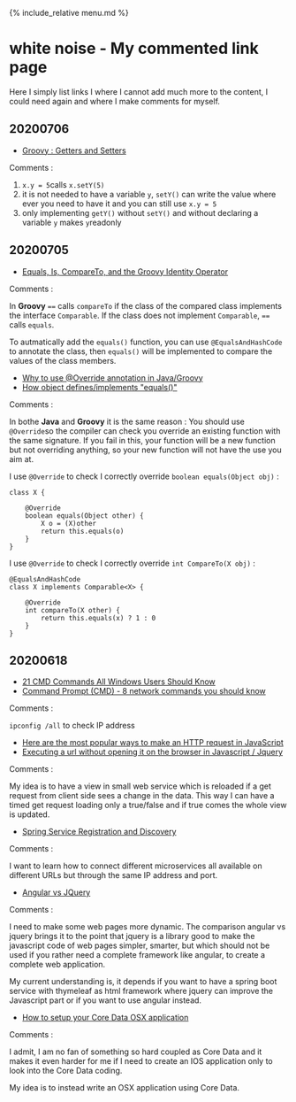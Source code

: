 {% include_relative menu.md %}

# white noise - My commented link page

Here I simply list links I where I cannot add much more to the content, I could need again and where I make comments for myself.

## 20200706

* [Groovy : Getters and Setters](https://groovy-lang.org/style-guide.html#_getters_and_setters)

Comments :

1. `x.y = 5`calls `x.setY(5)`
2. it is not needed to have a variable `y`, `setY()` can write the value where ever you need to have it and you can still use `x.y = 5`
3. only implementing `getY()` without `setY()` and without declaring a variable `y` makes `y`readonly

## 20200705

* [Equals, Is, CompareTo, and the Groovy Identity Operator](https://objectpartners.com/2018/11/07/equals-is-compareto-and-the-groovy-identity-operator/)

Comments :

In **Groovy** `==` calls `compareTo` if the class of the compared class implements the interface `Comparable`.
If the class does not implement `Comparable`, `==` calls `equals`.

To autmatically add the `equals()` function, you can use `@EqualsAndHashCode` to annotate the class, then `equals()` will be implemented to compare the values of the class members.

* [Why to use @Override annotation in Java/Groovy](https://beginnersbook.com/2014/07/override-annotation-in-java/)
* [How object defines/implements "equals()"](https://docs.oracle.com/javase/8/docs/api/java/lang/Object.html)

Comments :

In bothe **Java** and **Groovy** it is the same reason : You should use `@Override`so the compiler can check you override an existing function with the same signature. If you fail in this, your function will be a new function but not overriding anything, so your new function will not have the use you aim at.

I use `@Override` to check I correctly override `boolean equals(Object obj)` :

    class X {
    
        @Override
        boolean equals(Object other) {
            X o = (X)other
            return this.equals(o)
        }
    }

I use `@Override` to check I correctly override `int CompareTo(X obj)` :

    @EqualsAndHashCode
    class X implements Comparable<X> {
    
        @Override
        int compareTo(X other) {
            return this.equals(x) ? 1 : 0
        }
    }

## 20200618

* [21 CMD Commands All Windows Users Should Know](https://helpdeskgeek.com/help-desk/21-cmd-commands-all-windows-users-should-know/#)<br>
* [Command Prompt (CMD) - 8 network commands you should know](https://www.digitalcitizen.life/command-prompt-advanced-networking-commands)

Comments :

`ipconfig /all` to check IP address

* [Here are the most popular ways to make an HTTP request in JavaScript](https://www.freecodecamp.org/news/here-is-the-most-popular-ways-to-make-an-http-request-in-javascript-954ce8c95aaa/)<br>
* [Executing a url without opening it on the browser in Javascript / Jquery](https://stackoverflow.com/questions/47881606/executing-a-url-without-opening-it-on-the-browser-in-javascript-jquery/47881934)

Comments :

My idea is to have a view in small web service which is reloaded if a get request from client side sees a change in the data. This way I can have a timed get request loading only a true/false and if true comes the whole view is updated.

* [Spring Service Registration and Discovery](https://spring.io/guides/gs/service-registration-and-discovery/)

Comments :

I want to learn how to connect different microservices all available on different URLs but through the same IP address and port.

* [Angular vs JQuery](https://www.educba.com/angular-vs-jquery/)

Comments :

I need to make some web pages more dynamic. The comparison angular vs jquery brings it to the point that jquery is a library good to make the javascript code of web pages simpler, smarter, but which should not be used if you rather need a complete framework like angular, to create a complete web application.

My current understanding is, it depends if you want to have a spring boot service with thymeleaf as html framework where jquery can improve the Javascript part or if you want to use angular instead.

* [How to setup your Core Data OSX application](https://dev.mikamai.com/2015/07/01/how-to-setup-your-core-data-osx-application/)

Comments :

I admit, I am no fan of something so hard coupled as Core Data and it makes it even harder for me if I need to create an IOS application only to look into the Core Data coding.

My idea is to instead write an OSX application using Core Data.

